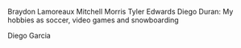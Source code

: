 Braydon Lamoreaux
Mitchell Morris
Tyler Edwards
Diego Duran:
My hobbies as soccer, video games and snowboarding

Diego Garcia
